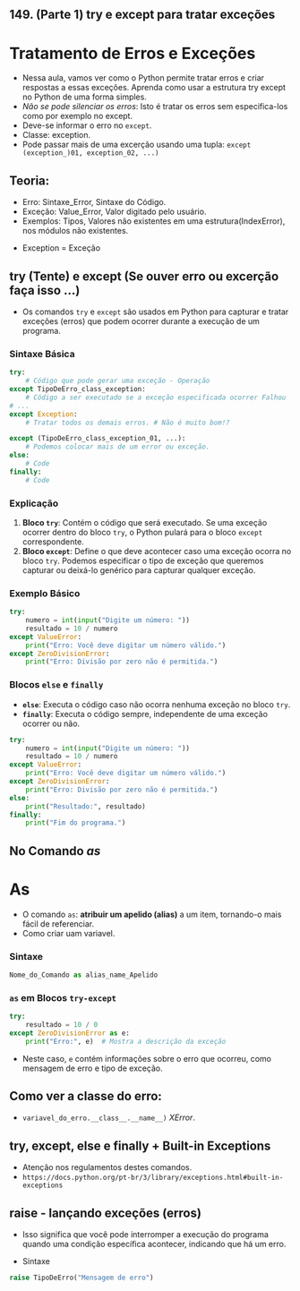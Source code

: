 ## 149. (Parte 1) try e except para tratar exceções
# Tratamento de Erros e Exceções 
- Nessa aula, vamos ver como o Python permite tratar erros e criar respostas a essas exceções. Aprenda como usar a estrutura try except no Python de uma forma simples.
- *Não se pode silenciar os erros*: Isto é tratar os erros sem especifica-los como por exemplo no except.
- Deve-se informar o erro no `except`.
- Classe: exception.
- Pode passar mais de uma excerção usando uma tupla: `except (exception_)01, exception_02, ...)` 
## Teoria:
- Erro: Sintaxe_Error, Sintaxe do Código.
- Exceção: Value_Error, Valor digitado pelo usuário.
- Exemplos: Tipos, Valores não existentes em uma estrutura(IndexError), nos módulos não existentes. 
+ Exception = Exceção

## try (Tente) e except (Se ouver erro ou excerção faça isso ...)
- Os comandos `try` e `except` são usados em Python para capturar e tratar exceções (erros) que podem ocorrer durante a execução de um programa.

### Sintaxe Básica

```python
try:
    # Código que pode gerar uma exceção - Operação
except TipoDeErro_class_exception:
    # Código a ser executado se a exceção especificada ocorrer Falhou
# ...
except Exception:
    # Tratar todos os demais erros. # Não é muito bom!?

except (TipoDeErro_class_exception_01, ...):
    # Podemos colocar mais de um error ou exceção.
else:
    # Code
finally:
    # Code

```

### Explicação
1. **Bloco `try`**: Contém o código que será executado. Se uma exceção ocorrer dentro do bloco `try`, o Python pulará para o bloco `except` correspondente.
2. **Bloco `except`**: Define o que deve acontecer caso uma exceção ocorra no bloco `try`. Podemos especificar o tipo de exceção que queremos capturar ou deixá-lo genérico para capturar qualquer exceção.

### Exemplo Básico

```python
try:
    numero = int(input("Digite um número: "))
    resultado = 10 / numero
except ValueError:
    print("Erro: Você deve digitar um número válido.")
except ZeroDivisionError:
    print("Erro: Divisão por zero não é permitida.")
```

### Blocos `else` e `finally`

- **`else`**: Executa o código caso não ocorra nenhuma exceção no bloco `try`.
- **`finally`**: Executa o código sempre, independente de uma exceção ocorrer ou não.

```python
try:
    numero = int(input("Digite um número: "))
    resultado = 10 / numero
except ValueError:
    print("Erro: Você deve digitar um número válido.")
except ZeroDivisionError:
    print("Erro: Divisão por zero não é permitida.")
else:
    print("Resultado:", resultado)
finally:
    print("Fim do programa.")
```

## No Comando *as*
# As
- O comando `as`: **atribuir um apelido (alias)** a um item, tornando-o mais fácil de referenciar. 
- Como criar uam variavel. 
### Sintaxe
```python
Nome_do_Comando as alias_name_Apelido
```
### `as` em Blocos `try-except`
```python
try:
    resultado = 10 / 0
except ZeroDivisionError as e:
    print("Erro:", e)  # Mostra a descrição da exceção
```

- Neste caso, `e` contém informações sobre o erro que ocorreu, como mensagem de erro e tipo de exceção.

## Como ver a classe do erro:
- `variavel_do_erro.__class__.__name__)` *XError*. 

## try, except, else e finally + Built-in Exceptions
- Atenção nos regulamentos destes comandos.
- `https://docs.python.org/pt-br/3/library/exceptions.html#built-in-exceptions`
## raise - lançando exceções (erros)
- Isso significa que você pode interromper a execução do programa quando uma condição específica acontecer, indicando que há um erro.  

+ Sintaxe  
```python
raise TipoDeErro("Mensagem de erro")
```

